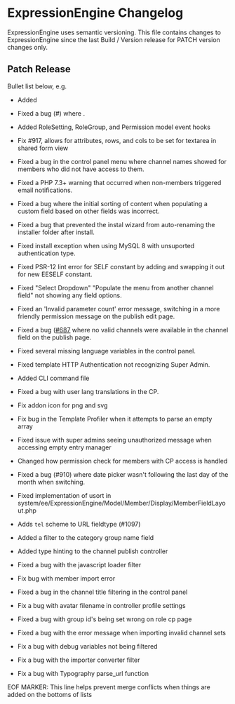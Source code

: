 # ExpressionEngine Changelog

ExpressionEngine uses semantic versioning. This file contains changes to ExpressionEngine since the last Build / Version release for PATCH version changes only.

## Patch Release

Bullet list below, e.g.
   - Added <new feature>
   - Fixed a bug (#<linked issue number>) where <bug behavior>.
   - Added RoleSetting, RoleGroup, and Permission model event hooks
   - Fix #917, allows for attributes, rows, and cols to be set for textarea in shared form view
   - Fixed a bug in the control panel menu where channel names showed for members who did not have access to them.
   - Fixed a PHP 7.3+ warning that occurred when non-members triggered email notifications.
   - Fixed a bug where the initial sorting of content when populating a custom field based on other fields was incorrect.
   - Fixed a bug that prevented the instal wizard from auto-renaming the installer folder after install.
   - Fixed install exception when using MySQL 8 with unsuported authentication type.
   - Fixed PSR-12 lint error for SELF constant by adding and swapping it out for new EESELF constant.
   - Fixed "Select Dropdown" "Populate the menu from another channel field" not showing any field options.
   - Fixed an 'Invalid parameter count' error message, switching in a more friendly permission message on the publish edit page.
   - Fixed a bug ([#687](https://github.com/ExpressionEngine/ExpressionEngine/issues/687) where no valid channels were available in the channel field on the publish page.
   - Fixed several missing language variables in the control panel.
   - Fixed template HTTP Authentication not recognizing Super Admin.
   - Added CLI command file
   - Fixed a bug with user lang translations in the CP.
   - Fix addon icon for png and svg
   - Fix bug in the Template Profiler when it attempts to parse an empty array
   - Fixed issue with super admins seeing unauthorized message when accessing empty entry manager
   - Changed how permission check for members with CP access is handled
   - Fixed a bug (#910) where date picker wasn't following the last day of the month when switching.
   - Fixed implementation of usort in system/ee/ExpressionEngine/Model/Member/Display/MemberFieldLayout.php

   - Adds `tel` scheme to URL fieldtype (#1097)
   - Added a filter to the category group name field
   - Added type hinting to the channel publish controller
   - Fixed a bug with the javascript loader filter
   - Fix bug with member import error
   - Fixed a bug in the channel title filtering in the control panel
   - Fix a bug with avatar filename in controller profile settings
   - Fixed a bug with group id's being set wrong on role cp page
   - Fixed a bug with the error message when importing invalid channel sets
   - Fix a bug with debug variables not being filtered
   - Fix a bug with the importer converter filter
   - Fix a bug with Typography parse_url function

EOF MARKER: This line helps prevent merge conflicts when things are
added on the bottoms of lists
